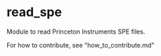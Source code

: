 read_spe
========

Module to read Princeton Instruments SPE files.

For how to contribute, see "how_to_contribute.md"
